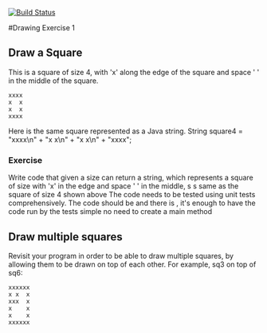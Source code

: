 
[![Build Status](https://snap-ci.com/cesarvelandia/drawing_squares/branch/master/build_image)](https://snap-ci.com/cesarvelandia/drawing_squares/branch/master)

#Drawing Exercise 1
## Draw a Square
This is a square of size 4, with 'x' along the edge of the square and space ' ' in the middle of the square.

```
xxxx
x  x
x  x
xxxx
```

Here is the same square represented as a Java string.
String square4 = "xxxx\n" +
"x x\n" +
"x x\n" +
"xxxx";

### Exercise
Write code that given a size can return a string, which represents a square of size with 'x' in the edge and space ' ' in the middle, s s same as the square of size 4 shown above The code needs to be  tested using unit tests comprehensively. The code should be  and there is  , it's enough to have the code run by the tests simple no need to create a main method

## Draw multiple squares
Revisit your program in order to be able to draw multiple squares, by allowing them to be drawn on top of each other. For example, sq3 on top of sq6:


```
xxxxxx
x x  x
xxx  x
x    x
x    x
xxxxxx
```
